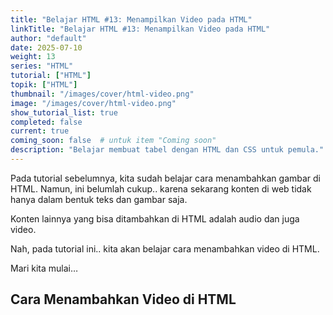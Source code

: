 ```yaml
---
title: "Belajar HTML #13: Menampilkan Video pada HTML"
linkTitle: "Belajar HTML #13: Menampilkan Video pada HTML"
author: "default"
date: 2025-07-10
weight: 13
series: "HTML"
tutorial: ["HTML"]
topik: ["HTML"]
thumbnail: "/images/cover/html-video.png"
image: "/images/cover/html-video.png"
show_tutorial_list: true
completed: false
current: true 
coming_soon: false  # untuk item "Coming soon"
description: "Belajar membuat tabel dengan HTML dan CSS untuk pemula."
---
```


Pada tutorial sebelumnya, kita sudah belajar cara menambahkan gambar di HTML. Namun, ini belumlah cukup.. karena sekarang konten di web tidak hanya dalam bentuk teks dan gambar saja.

Konten lainnya yang bisa ditambahkan di HTML adalah audio dan juga video.

Nah, pada tutorial ini.. kita akan belajar cara menambahkan video di HTML.

Mari kita mulai…

## Cara Menambahkan Video di HTML